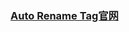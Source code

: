 ### <a href="https://marketplace.visualstudio.com/items?itemName=formulahendry.auto-rename-tag" target="_blank">Auto Rename Tag官网</a>

